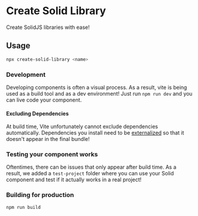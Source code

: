# Create Solid Library

Create SolidJS libraries with ease!

## Usage

```bash
npx create-solid-library <name>
```

### Development

Developing components is often a visual process. As a result, vite is being used as a build tool and as a dev environment!
Just run `npm run dev` and you can live code your component.

#### Excluding Dependencies

At build time, Vite unfortunately cannot exclude dependencies automatically. Dependencies you install need to be [externalized](https://vitejs.dev/guide/build.html#library-mode) so that it doesn't appear in the final bundle!

### Testing your component works

Oftentimes, there can be issues that only appear after build time. As a result, we added a `test-project` folder where you can use your Solid component and test if it
actually works in a real project!

### Building for production

```bash
npm run build
```
